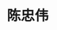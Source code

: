 ---
layout: member
title: 陈忠伟
position: 本科生
email: czw2014 at whu.edu.cn  
head-to: 南方科技大学  
image: /images/members/陈忠伟.jpg
alumni: false
---